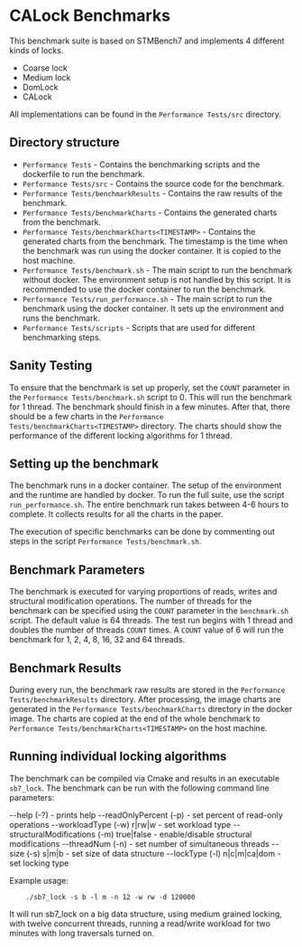 
CALock Benchmarks
===
This benchmark suite is based on STMBench7 and implements 4 different kinds of locks.
* Coarse lock
* Medium lock
* DomLock 
* CALock

All implementations can be found in the `Performance Tests/src` directory.

Directory structure
---

* `Performance Tests` - Contains the benchmarking scripts and the dockerfile to run the benchmark.
* `Performance Tests/src` - Contains the source code for the benchmark.
* `Performance Tests/benchmarkResults` - Contains the raw results of the benchmark.
* `Performance Tests/benchmarkCharts` - Contains the generated charts from the benchmark.
* `Performance Tests/benchmarkCharts<TIMESTAMP>` - Contains the generated charts from the benchmark. The timestamp is the time when the benchmark was run using the docker container. It is copied to the host machine.
* `Performance Tests/benchmark.sh` - The main script to run the benchmark without docker. The environment setup is not handled by this script. It is recommended to use the docker container to run the benchmark.
* `Performance Tests/run_performance.sh` - The main script to run the benchmark using the docker container. It sets up the environment and runs the benchmark.
* `Performance Tests/scripts` - Scripts that are used for different benchmarking steps.

Sanity Testing
---
To ensure that the benchmark is set up properly, set the `COUNT` parameter in the `Performance Tests/benchmark.sh` script to 0. This will run the benchmark for 1 thread. The benchmark should finish in a few minutes. After that, there should be a few charts in the `Performance Tests/benchmarkCharts<TIMESTAMP>` directory. The charts should show the performance of the different locking algorithms for 1 thread.

Setting up the benchmark
---
The benchmark runs in a docker container. The setup of the environment and the runtime are handled by docker. To run the full suite, use the script `run_performance.sh`. The entire benchmark run takes between 4-6 hours to complete. It collects results for all the charts in the paper. 

The execution of specific benchmarks can be done by commenting out steps in the script `Performance Tests/benchmark.sh`.

Benchmark Parameters
---
The benchmark is executed for varying proportions of reads, writes and structural modification operations. The number of threads for the benchmark can be specified using the `COUNT` parameter in the `benchmark.sh` script. The default value is 64 threads. The test run begins with 1 thread and doubles the number of threads `COUNT` times. A `COUNT` value of 6 will run the benchmark for 1, 2, 4, 8, 16, 32 and 64 threads.

Benchmark Results
---
During every run, the benchmark raw results are stored in the `Performance Tests/benchmarkResults` directory. After processing, the image charts are generated in the `Performance Tests/benchmarkCharts` directory in the docker image. The charts are copied at the end of the whole benchmark to `Performance Tests/benchmarkCharts<TIMESTAMP>` on the host machine.


Running individual locking algorithms
---
The benchmark can be compiled via Cmake and results in an executable `sb7_lock`. The benchmark can be run with the following command line parameters:

--help (-?) - prints help
--readOnlyPercent (-p) <number> - set percent of read-only operations
--workloadType (-w) r|rw|w - set workload type
--structuralModifications (-m) true|false - enable/disable structural modifications
--threadNum (-n) <number> - set number of simultaneous threads
--size (-s) s|m|b - set size of data structure
--lockType (-l) n|c|m|ca|dom - set locking type


Example usage:

		./sb7_lock -s b -l m -n 12 -w rw -d 120000

It will run sb7_lock on a big data structure, using medium grained locking,
with twelve concurrent threads, running a read/write workload for two minutes
with long traversals turned on.